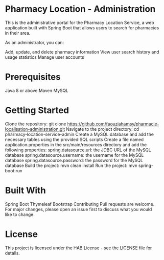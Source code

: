 # Pharmacy Location - Administration
This is the administrative portal for the Pharmacy Location Service, a web application built with Spring Boot that allows users to search for pharmacies in their area.

As an administrator, you can:

Add, update, and delete pharmacy information
View user search history and usage statistics
Manage user accounts
# Prerequisites
Java 8 or above
Maven
MySQL
# Getting Started
Clone the repository: git clone https://github.com/faouziahamsy/pharmacie-localisation-administration.git
Navigate to the project directory: cd pharmacy-location-service-admin
Create a MySQL database and add the necessary tables using the provided SQL scripts
Create a file named application.properties in the src/main/resources directory and add the following properties:
spring.datasource.url: the JDBC URL of the MySQL database
spring.datasource.username: the username for the MySQL database
spring.datasource.password: the password for the MySQL database
Build the project: mvn clean install
Run the project: mvn spring-boot:run
# Built With
Spring Boot
Thymeleaf
Bootstrap
Contributing
Pull requests are welcome. For major changes, please open an issue first to discuss what you would like to change.

# License
This project is licensed under the HAB License - see the LICENSE file for details.
